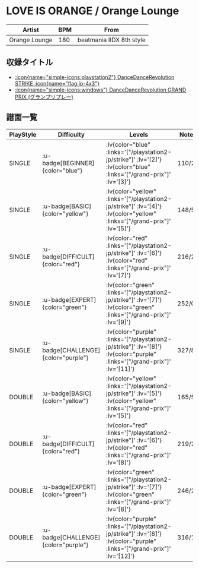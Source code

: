 # LOVE IS ORANGE / Orange Lounge

|Artist|BPM|From|
|------|---|----|
|Orange Lounge|180|beatmania IIDX 8th style|

## 収録タイトル

- [ :icon{name="simple-icons:playstation2"} DanceDanceRevolution STRIKE :icon{name="flag:jp-4x3"} ](/playstation2-jp/strike)
- [ :icon{name="simple-icons:windows"} DanceDanceRevolution GRAND PRIX (グランプリプレー)](/grand-prix)

## 譜面一覧

|PlayStyle|Difficulty|Levels|Notes|Movie|
|---------|----------|------|-----|-----|
|SINGLE| :u-badge[BEGINNER]{color="blue"} | :lv{color="blue" :links='["/playstation2-jp/strike"]' :lv='[2]'}  :lv{color="blue" :links='["/grand-prix"]' :lv='[3]'} |110/2||
|SINGLE| :u-badge[BASIC]{color="yellow"} | :lv{color="yellow" :links='["/playstation2-jp/strike"]' :lv='[4]'}  :lv{color="yellow" :links='["/grand-prix"]' :lv='[5]'} |148/5||
|SINGLE| :u-badge[DIFFICULT]{color="red"} | :lv{color="red" :links='["/playstation2-jp/strike"]' :lv='[6]'}  :lv{color="red" :links='["/grand-prix"]' :lv='[7]'} |216/26||
|SINGLE| :u-badge[EXPERT]{color="green"} | :lv{color="green" :links='["/playstation2-jp/strike"]' :lv='[7]'}  :lv{color="green" :links='["/grand-prix"]' :lv='[9]'} |252/0||
|SINGLE| :u-badge[CHALLENGE]{color="purple"} | :lv{color="purple" :links='["/playstation2-jp/strike"]' :lv='[8]'}  :lv{color="purple" :links='["/grand-prix"]' :lv='[11]'} |327/8||
|DOUBLE| :u-badge[BASIC]{color="yellow"} | :lv{color="yellow" :links='["/playstation2-jp/strike"]' :lv='[5]'}  :lv{color="yellow" :links='["/grand-prix"]' :lv='[5]'} |165/5||
|DOUBLE| :u-badge[DIFFICULT]{color="red"} | :lv{color="red" :links='["/playstation2-jp/strike"]' :lv='[6]'}  :lv{color="red" :links='["/grand-prix"]' :lv='[8]'} |219/27||
|DOUBLE| :u-badge[EXPERT]{color="green"} | :lv{color="green" :links='["/playstation2-jp/strike"]' :lv='[7]'}  :lv{color="green" :links='["/grand-prix"]' :lv='[8]'} |246/2||
|DOUBLE| :u-badge[CHALLENGE]{color="purple"} | :lv{color="purple" :links='["/playstation2-jp/strike"]' :lv='[8]'}  :lv{color="purple" :links='["/grand-prix"]' :lv='[12]'} |316/11||
